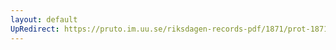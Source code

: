 ```yaml
---
layout: default
UpRedirect: https://pruto.im.uu.se/riksdagen-records-pdf/1871/prot-1871--ak--304.pdf
---
```

